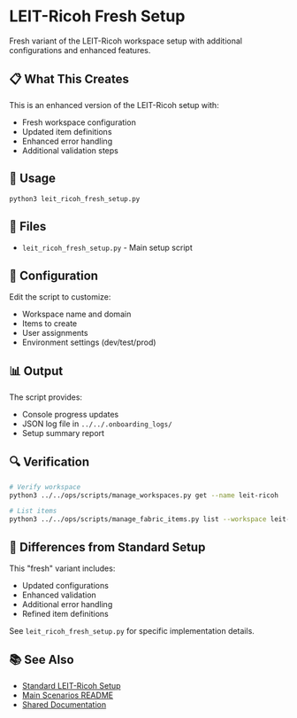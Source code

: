 # LEIT-Ricoh Fresh Setup

Fresh variant of the LEIT-Ricoh workspace setup with additional configurations and enhanced features.

## 📋 What This Creates

This is an enhanced version of the LEIT-Ricoh setup with:
- Fresh workspace configuration
- Updated item definitions
- Enhanced error handling
- Additional validation steps

## 🚀 Usage

```bash
python3 leit_ricoh_fresh_setup.py
```

## 📁 Files

- `leit_ricoh_fresh_setup.py` - Main setup script

## 🔧 Configuration

Edit the script to customize:
- Workspace name and domain
- Items to create
- User assignments
- Environment settings (dev/test/prod)

## 📊 Output

The script provides:
- Console progress updates
- JSON log file in `../../.onboarding_logs/`
- Setup summary report

## 🔍 Verification

```bash
# Verify workspace
python3 ../../ops/scripts/manage_workspaces.py get --name leit-ricoh

# List items
python3 ../../ops/scripts/manage_fabric_items.py list --workspace leit-ricoh
```

## 📌 Differences from Standard Setup

This "fresh" variant includes:
- Updated configurations
- Enhanced validation
- Additional error handling
- Refined item definitions

See `leit_ricoh_fresh_setup.py` for specific implementation details.

## 📚 See Also

- [Standard LEIT-Ricoh Setup](../leit-ricoh-setup/)
- [Main Scenarios README](../README.md)
- [Shared Documentation](../shared/)

